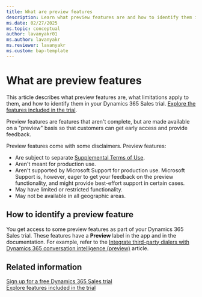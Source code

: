 ```yaml
---
title: What are preview features
description: Learn what preview features are and how to identify them in your Dynamics 365 Sales trial.
ms.date: 02/27/2025
ms.topic: conceptual
author: lavanyakr01
ms.author: lavanyakr
ms.reviewer: lavanyakr
ms.custom: bap-template
---
```


# What are preview features

This article describes what preview features are, what limitations apply to them, and how to identify them in your Dynamics 365 Sales trial. [Explore the features included in the trial](features-in-trial.md).

Preview features are features that aren't complete, but are made available on a "preview" basis so that customers can get early access and provide feedback.

Preview features come with some disclaimers. Preview features:

- Are subject to separate [Supplemental Terms of Use](https://go.microsoft.com/fwlink/p/?LinkId=511446).
- Aren't meant for production use.
- Aren't supported by Microsoft Support for production use. Microsoft Support is, however, eager to get your feedback on the preview functionality, and might provide best-effort support in certain cases.
- May have limited or restricted functionality.
- May not be available in all geographic areas.

## How to identify a preview feature

You get access to some preview features as part of your Dynamics 365 Sales trial. These features have a **Preview** label in the app and in the documentation. For example, refer to the [Integrate third-party dialers with Dynamics 365 conversation intelligence (preview)](ci-third-party-sp-integration.md) article.

## Related information

[Sign up for a free Dynamics 365 Sales trial](sign-up-for-sales-trial.md)  
[Explore features included in the trial](features-in-trial.md)
